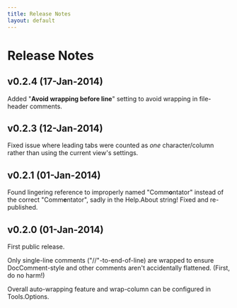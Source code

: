 ```yaml
---
title: Release Notes
layout: default
---
```


# Release Notes

## v0.2.4 (17-Jan-2014)

Added "**Avoid wrapping before line**" setting to avoid wrapping in file-header
comments.

## v0.2.3 (12-Jan-2014)

Fixed issue where leading tabs were counted as _one_ character/column rather
than using the current view's settings.

## v0.2.1 (01-Jan-2014)

Found lingering reference to improperly named "Comm**o**ntator" instead of the
correct "Comm**e**ntator", sadly in the Help.About string!  Fixed and re-published.


## v0.2.0 (01-Jan-2014)

First public release.

Only single-line comments ("//"-to-end-of-line) are wrapped to ensure DocComment-style
and other comments aren't accidentally flattened.  (First, do no harm!)

Overall auto-wrapping feature and wrap-column can be configured in Tools.Options.
